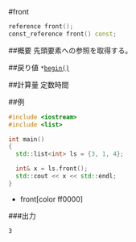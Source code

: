 #front
```cpp
reference front();
const_reference front() const;
```

##概要
先頭要素への参照を取得する。


##戻り値
`*`[`begin()`](./begin.md)


##計算量
定数時間


##例
```cpp
#include <iostream>
#include <list>

int main()
{
  std::list<int> ls = {3, 1, 4};

  int& x = ls.front();
  std::cout << x << std::endl;
}
```
* front[color ff0000]


###出力
```
3
```


